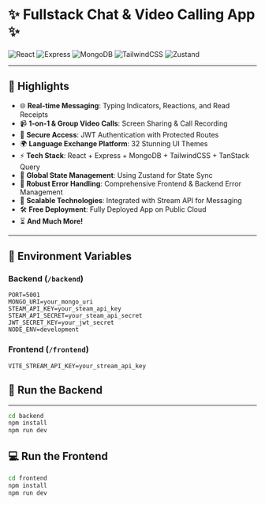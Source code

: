 # ✨ Fullstack Chat & Video Calling App ✨

![React](https://img.shields.io/badge/Frontend-React-blue?style=for-the-badge)
![Express](https://img.shields.io/badge/Backend-Express-green?style=for-the-badge)
![MongoDB](https://img.shields.io/badge/Database-MongoDB-brightgreen?style=for-the-badge)
![TailwindCSS](https://img.shields.io/badge/Styling-TailwindCSS-blueviolet?style=for-the-badge)
![Zustand](https://img.shields.io/badge/State%20Management-Zustand-9cf?style=for-the-badge)

---

## 🚀 Highlights

- 🌐 **Real-time Messaging**: Typing Indicators, Reactions, and Read Receipts  
- 📹 **1-on-1 & Group Video Calls**: Screen Sharing & Call Recording  
- 🔐 **Secure Access**: JWT Authentication with Protected Routes  
- 🌍 **Language Exchange Platform**: 32 Stunning UI Themes  
- ⚡ **Tech Stack**: React + Express + MongoDB + TailwindCSS + TanStack Query  
- 🧠 **Global State Management**: Using Zustand for State Sync  
- 🚨 **Robust Error Handling**: Comprehensive Frontend & Backend Error Management  
- 🌟 **Scalable Technologies**: Integrated with Stream API for Messaging  
- 🛠 **Free Deployment**: Fully Deployed App on Public Cloud  
- ⏳ **And Much More!**

---

## 🧪 Environment Variables

### Backend (`/backend`)

```env
PORT=5001
MONGO_URI=your_mongo_uri
STEAM_API_KEY=your_steam_api_key
STEAM_API_SECRET=your_steam_api_secret
JWT_SECRET_KEY=your_jwt_secret
NODE_ENV=development

```
### Frontend (`/frontend`)
```
VITE_STREAM_API_KEY=your_stream_api_key
```

## 🔧 Run the Backend
---

```bash
cd backend
npm install
npm run dev
```
## 💻 Run the Frontend

```bash
cd frontend
npm install
npm run dev
```
